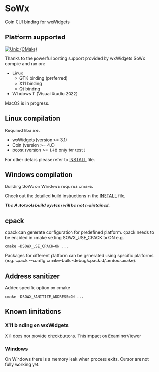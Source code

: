 # SoWx
Coin GUI binding for wxWidgets

## Platform supported

[![Unix (CMake)](https://github.com/coin3d/sowx/actions/workflows/cmake.yml/badge.svg)](https://github.com/coin3d/sowx/actions/workflows/cmake.yml)


Thanks to the powerful porting support provided by wxWidgets SoWx compile and run on:

 - Linux
   - GTK binding (preferred)
   - X11 binding
   - Qt binding
 - Windows 11 (Visual Studio 2022)

MacOS is in progress.

## Linux compilation

Required libs are:

 - wxWidgets (version >= 3.1)
 - Coin (version >= 4.0)
 - boost (version >= 1.48 only for test )

For other details please refer to [INSTALL](./INSTALL) file.

## Windows compilation

Building SoWx on Windows requires cmake.

Check out the detailed build instructions in the [INSTALL](./INSTALL) file.

***The Autotools build system will be not maintained.***

## cpack 

cpack can generate configuration for predefined platform.
cpack needs to be enabled in cmake setting SOWX_USE_CPACK to ON
e.g.:

    cmake -DSOWX_USE_CPACK=ON ...

Packages for different platform can be generated using specific platforms 
(e.g. cpack --config cmake-build-debug/cpack.d/centos.cmake).


## Address sanitizer
Added specific option on cmake
    
    cmake -DSOWX_SANITIZE_ADDRESS=ON ...

## Known limitations

### X11 binding on wxWidgets
    
X11 does not provide checkbuttons. This impact on ExaminerViewer.

### Windows 

On Windows there is a memory leak when process exits.
Cursor are not fully working yet.

